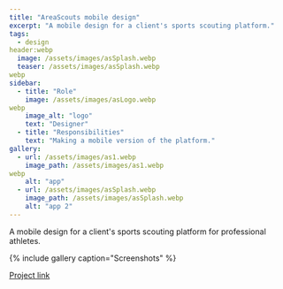 ```yaml
---
title: "AreaScouts mobile design"
excerpt: "A mobile design for a client's sports scouting platform."
tags:
  - design
header:webp
  image: /assets/images/asSplash.webp
  teaser: /assets/images/asSplash.webp
webp
sidebar:
  - title: "Role"
    image: /assets/images/asLogo.webp
webp
    image_alt: "logo"
    text: "Designer"
  - title: "Responsibilities"
    text: "Making a mobile version of the platform."
gallery:
  - url: /assets/images/as1.webp
    image_path: /assets/images/as1.webp
webp
    alt: "app"
  - url: /assets/images/asSplash.webp
    image_path: /assets/images/asSplash.webp
    alt: "app 2"
---
```

A mobile design for a client's sports scouting platform for professional athletes.

{% include gallery caption="Screenshots" %}

<a href="https://www.behance.net/gallery/88245827/Area-Scouts/" class="btn btn--primary">Project link</a>
